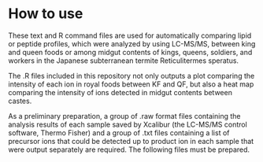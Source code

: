 # How to use

These text and R command files are used for automatically comparing lipid or peptide profiles, 
which were analyzed by using LC-MS/MS, between king and queen foods or among midgut contents of 
kings, queens, soldiers, and workers in the Japanese subterranean termite Reticulitermes speratus. 

The .R files included in this repository not only outputs a plot comparing the intensity of each 
ion in royal foods between KF and QF, but also a heat map comparing the intensity of ions detected 
in midgut contents between castes.
   
As a preliminary preparation, a group of .raw format files containing the analysis results of 
each sample saved by Xcalibur (the LC-MS/MS control software, Thermo Fisher) and a group of .txt 
files containing a list of precursor ions that could be detected up to product ion in each sample 
that were output separately are required. The following files must be prepared.

